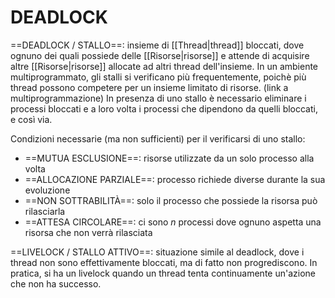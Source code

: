 # DEADLOCK
==DEADLOCK / STALLO==: insieme di [[Thread|thread]] bloccati, dove ognuno dei quali possiede delle [[Risorse|risorse]] e attende di acquisire altre [[Risorse|risorse]] allocate ad altri thread dell'insieme.
In un ambiente multiprogrammato, gli stalli si verificano più frequentemente, poichè più thread possono competere per un insieme limitato di risorse.
(link a multiprogrammazione)
In presenza di uno stallo è necessario eliminare i processi bloccati e a loro volta i processi che dipendono da quelli bloccati, e così via.

Condizioni necessarie (ma non sufficienti) per il verificarsi di uno stallo:
- ==MUTUA ESCLUSIONE==: risorse utilizzate da un solo processo alla volta
- ==ALLOCAZIONE PARZIALE==: processo richiede diverse durante la sua evoluzione
- ==NON SOTTRABILITÀ==: solo il processo che possiede la risorsa può rilasciarla
- ==ATTESA CIRCOLARE==: ci sono $n$ processi dove ognuno aspetta una risorsa che non verrà rilasciata

==LIVELOCK / STALLO ATTIVO==: situazione simile al deadlock, dove i thread non sono effettivamente bloccati, ma di fatto non progrediscono.
In pratica, si ha un livelock quando un thread tenta continuamente un'azione che non ha successo.